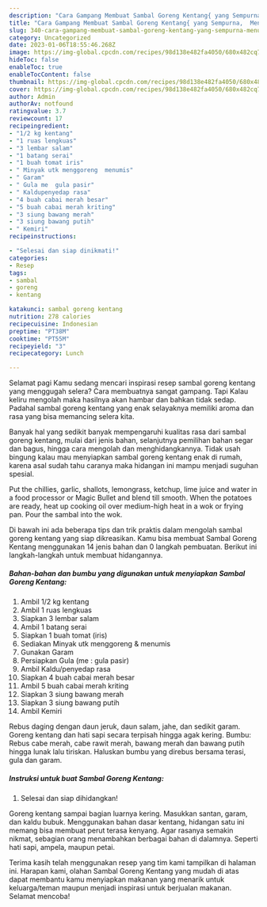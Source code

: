 ```yaml
---
description: "Cara Gampang Membuat Sambal Goreng Kentang{ yang Sempurna,  Menu Buat lebaran"
title: "Cara Gampang Membuat Sambal Goreng Kentang{ yang Sempurna,  Menu Buat lebaran"
slug: 340-cara-gampang-membuat-sambal-goreng-kentang-yang-sempurna-menu-buat-lebaran
category: Uncategorized
date: 2023-01-06T18:55:46.268Z
image: https://img-global.cpcdn.com/recipes/98d138e482fa4050/680x482cq70/sambal-goreng-kentang-foto-resep-utama.jpg
hideToc: false
enableToc: true
enableTocContent: false
thumbnail: https://img-global.cpcdn.com/recipes/98d138e482fa4050/680x482cq70/sambal-goreng-kentang-foto-resep-utama.jpg
cover: https://img-global.cpcdn.com/recipes/98d138e482fa4050/680x482cq70/sambal-goreng-kentang-foto-resep-utama.jpg
author: Admin
authorAv: notfound
ratingvalue: 3.7
reviewcount: 17
recipeingredient:
- "1/2 kg kentang"
- "1 ruas lengkuas"
- "3 lembar salam"
- "1 batang serai"
- "1 buah tomat iris"
- " Minyak utk menggoreng  menumis"
- " Garam"
- " Gula me  gula pasir"
- " Kaldupenyedap rasa"
- "4 buah cabai merah besar"
- "5 buah cabai merah kriting"
- "3 siung bawang merah"
- "3 siung bawang putih"
- " Kemiri"
recipeinstructions:

- "Selesai dan siap dinikmati!"
categories:
- Resep
tags:
- sambal
- goreng
- kentang

katakunci: sambal goreng kentang 
nutrition: 278 calories
recipecuisine: Indonesian
preptime: "PT38M"
cooktime: "PT55M"
recipeyield: "3"
recipecategory: Lunch

---
```



Selamat pagi Kamu sedang mencari inspirasi resep sambal goreng kentang yang menggugah selera? Cara membuatnya sangat gampang. Tapi Kalau keliru mengolah maka hasilnya akan hambar dan bahkan tidak sedap. Padahal sambal goreng kentang yang enak selayaknya memiliki aroma dan rasa yang bisa memancing selera kita.


Banyak hal yang sedikit banyak mempengaruhi kualitas rasa dari sambal goreng kentang, mulai dari jenis bahan, selanjutnya pemilihan bahan segar dan bagus, hingga cara mengolah dan menghidangkannya. Tidak usah bingung kalau mau menyiapkan sambal goreng kentang enak di rumah, karena asal sudah tahu caranya maka hidangan ini mampu menjadi suguhan spesial.

Put the chillies, garlic, shallots, lemongrass, ketchup, lime juice and water in a food processor or Magic Bullet and blend till smooth. When the potatoes are ready, heat up cooking oil over medium-high heat in a wok or frying pan. Pour the sambal into the wok.


Di bawah ini ada beberapa tips dan trik praktis dalam mengolah sambal goreng kentang yang siap dikreasikan. Kamu bisa membuat Sambal Goreng Kentang menggunakan 14 jenis bahan dan 0 langkah pembuatan. Berikut ini langkah-langkah untuk membuat hidangannya.

<!--inarticleads1-->

##### Bahan-bahan dan bumbu yang digunakan untuk menyiapkan Sambal Goreng Kentang:

1. Ambil 1/2 kg kentang
1. Ambil 1 ruas lengkuas
1. Siapkan 3 lembar salam
1. Ambil 1 batang serai
1. Siapkan 1 buah tomat (iris)
1. Sediakan  Minyak utk menggoreng &amp; menumis
1. Gunakan  Garam
1. Persiapkan  Gula (me : gula pasir)
1. Ambil  Kaldu/penyedap rasa
1. Siapkan 4 buah cabai merah besar
1. Ambil 5 buah cabai merah kriting
1. Siapkan 3 siung bawang merah
1. Siapkan 3 siung bawang putih
1. Ambil  Kemiri


Rebus daging dengan daun jeruk, daun salam, jahe, dan sedikit garam. Goreng kentang dan hati sapi secara terpisah hingga agak kering. Bumbu: Rebus cabe merah, cabe rawit merah, bawang merah dan bawang putih hingga lunak lalu tiriskan. Haluskan bumbu yang direbus bersama terasi, gula dan garam. 

<!--inarticleads2-->

##### Instruksi untuk buat Sambal Goreng Kentang:


1. Selesai dan siap dihidangkan!

Goreng kentang sampai bagian luarnya kering. Masukkan santan, garam, dan kaldu bubuk. Menggunakan bahan dasar kentang, hidangan satu ini memang bisa membuat perut terasa kenyang. Agar rasanya semakin nikmat, sebagian orang menambahkan berbagai bahan di dalamnya. Seperti hati sapi, ampela, maupun petai. 

Terima kasih telah menggunakan resep yang tim kami tampilkan di halaman ini. Harapan kami, olahan Sambal Goreng Kentang yang mudah di atas dapat membantu kamu menyiapkan makanan yang menarik untuk keluarga/teman maupun menjadi inspirasi untuk berjualan makanan. Selamat mencoba!
